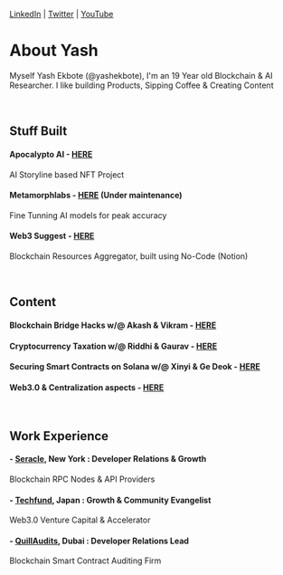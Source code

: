 [LinkedIn](https://www.linkedin.com/in/yashekbote/) | [Twitter](https://twitter.com/yashekbote) | [YouTube](https://www.youtube.com/@yashekbote) 

# About Yash

Myself Yash Ekbote (@yashekbote), I'm an 19 Year old Blockchain & AI Researcher. I like building Products, Sipping Coffee & Creating Content 

<br/>

## Stuff Built 

#### Apocalypto AI - [HERE](https://aiapocalypto.com/)
AI Storyline based NFT Project

#### Metamorphlabs - [HERE](https://metamorphlabs.xyz/) (Under maintenance)
Fine Tunning AI models for peak accuracy

#### Web3 Suggest - [HERE](https://web3suggest.xyz/)
Blockchain Resources Aggregator, built using No-Code (Notion)

<br/>

## Content 

#### Blockchain Bridge Hacks w/@ Akash & Vikram - [HERE](https://www.youtube.com/live/hn007CXhSKU?feature=shared)

#### Cryptocurrency Taxation w/@ Riddhi & Gaurav - [HERE](https://www.youtube.com/live/nVd1RFN62_w?feature=shared)

#### Securing Smart Contracts on Solana w/@ Xinyi & Ge Deok - [HERE](https://www.youtube.com/live/EAI7PXtCdeI?feature=shared)

#### Web3.0 & Centralization aspects - [HERE](https://youtu.be/ZshnVUA7_Dg?feature=shared)

<br/>

## Work Experience

#### - [**Seracle**](https://www.seracle.com), New York : Developer Relations & Growth

Blockchain RPC Nodes & API Providers

#### - [**Techfund**](https://techfund.jp), Japan : Growth & Community Evangelist 

Web3.0 Venture Capital & Accelerator 

#### - [**QuillAudits**](https://audits.quillhash.com/smart-contract-audit), Dubai : Developer Relations Lead

Blockchain Smart Contract Auditing Firm
